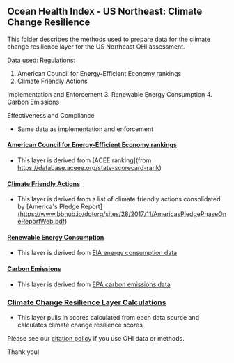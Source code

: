 ## Ocean Health Index - US Northeast: Climate Change Resilience

This folder describes the methods used to prepare data for the climate change resilience layer for the US Northeast OHI assessment. 

Data used:
Regulations:
1. American Council for Energy-Efficient Economy rankings
2. Climate Friendly Actions 

Implementation and Enforcement
3. Renewable Energy Consumption 
4. Carbon Emissions 

Effectiveness and Compliance
- Same data as implementation and enforcement

#### [American Council for Energy-Efficient Economy rankings](https://ohi-northeast.github.io/ne-prep/prep/resilience/ecological/climate_change/acee_rankings.html)
- This layer is derived from [ACEE ranking](from https://database.aceee.org/state-scorecard-rank)

#### [Climate Friendly Actions](https://ohi-northeast.github.io/ne-prep/prep/resilience/ecological/climate_change/climate_action.html)
- This layer is derived from a list of climate friendly actions consolidated by [America's Pledge Report] (https://www.bbhub.io/dotorg/sites/28/2017/11/AmericasPledgePhaseOneReportWeb.pdf)

#### [Renewable Energy Consumption](https://ohi-northeast.github.io/ne-prep/prep/resilience/ecological/climate_change/renew_consum.html)
- This layer is derived from [EIA energy consumption data](https://www.eia.gov/beta/states/states/ny/data/dashboard/total-energy)

#### [Carbon Emissions](https://ohi-northeast.github.io/ne-prep/prep/resilience/ecological/climate_change/carbon_em.html)
- This layer is derived from [EPA carbon emissions data](https://www.epa.gov/sites/production/files/2017-09/documents/co2ffc_2015.pdf)

### [Climate Change Resilience Layer Calculations](https://ohi-northeast.github.io/ne-prep/prep/resilience/ecological/climate_change/res_climate_change.html)
- This layer pulls in scores calculated from each data source and calculates climate change resilience scores

Please see our [citation policy](http://ohi-science.org/citation-policy/) if you use OHI data or methods.

Thank you!

